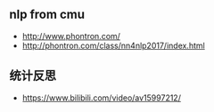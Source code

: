 ## nlp from cmu
- http://www.phontron.com/
- http://phontron.com/class/nn4nlp2017/index.html

## 统计反思
- https://www.bilibili.com/video/av15997212/
